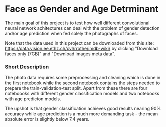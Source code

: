 # Face as Gender and Age Detrminant  
The main goal of this project is to test how well different convolutional neural network achitectures can deal with the problem of gender detection and/or age prediction when fed solely the photographs of faces. 

Note that the data used in this project can be downloaded from this site: https://data.vision.ee.ethz.ch/cvl/rrothe/imdb-wiki/
by clicking "Download faces only (7GB)" and "Download images meta data".

### Short Description
The photo data requires some preprocessing and cleaning which is done in the first notebook while the second notebook contains the steps needed to prepare the train-validation-test split. Apart from these there are four noteboooks with different gender classification models and two notebooks with age predicton models.

The upshot is that gender classification achieves good results nearing 90% accuracy while age prediction is a much more demanding task - the mean absolute error is slightly below 7.4 years.
